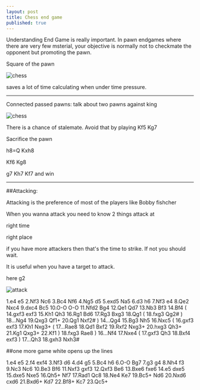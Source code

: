 ```yaml
---
layout: post
title: Chess end game
published: true
---
```


Understanding End Game is really important.
In pawn endgames where there are very few msterial, your objective is normally not to checkmate the opponent but promoting the pawn.


Square of the pawn

![chess](https://lh3.googleusercontent.com/-6-Tin_KsgzQ/VDpmAbSDonI/AAAAAAAAAI4/HmfgYa7jqn4/w481-h475-no/square-of-pawn.JPG)

saves a lot of time calculating when under time pressure.


------------------------------------

Connected passed pawns: talk about two pawns against king

![chess](https://lh4.googleusercontent.com/-1IBGnbA-apY/VDpjfA6HvxI/AAAAAAAAAIU/aoWcNNAD2oU/w484-h478-no/chess.JPG)

There is a chance of stalemate. Avoid that by playing
Kf5 Kg7

Sacrifice the pawn

h8=Q Kxh8

Kf6 Kg8

g7 Kh7
Kf7 and win

-------------------------------------

##Attacking:

Attacking is the preference of most of the players like Bobby fishcher

When you wanna attack you need to know 2 things
attack at 

right time

right place

if you have more attackers then that's the time to strike. If not you should wait.

It is useful when you have a target to attack.

here g2


![attack](https://lh5.googleusercontent.com/-m3Jcw7-AGko/VDpohS6QSmI/AAAAAAAAAJg/PxWGQYzlL1I/s351-no/attck.JPG)

1.e4 e5 2.Nf3 Nc6 3.Bc4 Nf6 4.Ng5 d5 5.exd5 Na5 6.d3 h6 7.Nf3 e4 8.Qe2 Nxc4 9.dxc4 Bc5 10.O-O O-O 11.Nfd2 Bg4 12.Qe1 Qd7 13.Nb3 Bf3 14.Bf4 ( 14.gxf3 exf3 15.Kh1 Qh3 16.Rg1 Bd6 17.Rg3 Bxg3 18.Qg1 ( 18.fxg3 Qg2# ) 18...Ng4 19.Qxg3 Qf1+ 20.Qg1 Nxf2# ) 14...Qg4 15.Bg3 Nh5 16.Nxc5 ( 16.gxf3 exf3 17.Kh1 Nxg3+ ( 17...Rae8 18.Qd1 Bxf2 19.Rxf2 Nxg3+ 20.hxg3 Qh3+ 21.Kg1 Qxg3+ 22.Kf1 ) 18.fxg3 Rae8 ) 16...Nf4 17.Nxe4 ( 17.gxf3 Qh3 18.Bxf4 exf3 ) 17...Qh3 18.gxh3 Nxh3# 




##one more game
white opens up the lines






1.e4 e5 2.f4 exf4 3.Nf3 d6 4.d4 g5 5.Bc4 h6 6.O-O Bg7 7.g3 g4 8.Nh4 f3 9.Nc3 Nc6 10.Be3 Bf6 11.Nxf3 gxf3 12.Qxf3 Be6 13.Bxe6 fxe6 14.e5 dxe5 15.dxe5 Nxe5 16.Qh5+ Nf7 17.Rad1 Qc8 18.Ne4 Ke7 19.Bc5+ Nd6 20.Nxd6 cxd6 21.Bxd6+ Kd7 22.Bf8+ Kc7 23.Qc5+








